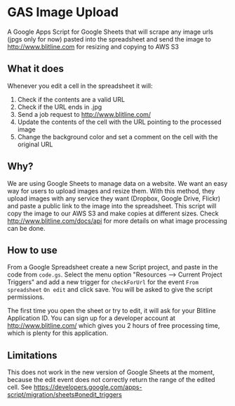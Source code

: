GAS Image Upload
================

A Google Apps Script for Google Sheets that will scrape any image urls (jpgs only for now) pasted into the spreadsheet and send the image to http://www.blitline.com for resizing and copying to AWS S3

## What it does

Whenever you edit a cell in the spreadsheet it will:

1. Check if the contents are a valid URL
2. Check if the URL ends in .jpg
3. Send a job request to http://www.blitline.com/
4. Update the contents of the cell with the URL pointing to the processed image
5. Change the background color and set a comment on the cell with the original URL
 
## Why?

We are using Google Sheets to manage data on a website. We want an easy way for users to upload images and resize them. With this method, they upload images with any service they want (Dropbox, Google Drive, Flickr) and paste a public link to the image into the spreadsheet. This script will copy the image to our AWS S3 and make copies at different sizes. Check http://www.blitline.com/docs/api for more details on what image processing can be done.

## How to use

From a Google Spreadsheet create a new Script project, and paste in the code from `code.gs`. Select the menu option "Resources --> Current Project Triggers" and add a new trigger for `checkForUrl` for the event `From spreadsheet` `On edit` and click save. You will be asked to give the script permissions.

The first time you open the sheet or try to edit, it will ask for your Blitline Application ID. You can sign up for a developer account at http://www.blitline.com/ which gives you 2 hours of free processing time, which is plenty for this application.

## Limitations

This does not work in the new version of Google Sheets at the moment, because the edit event does not correctly return the range of the edited cell. See https://developers.google.com/apps-script/migration/sheets#onedit_triggers
